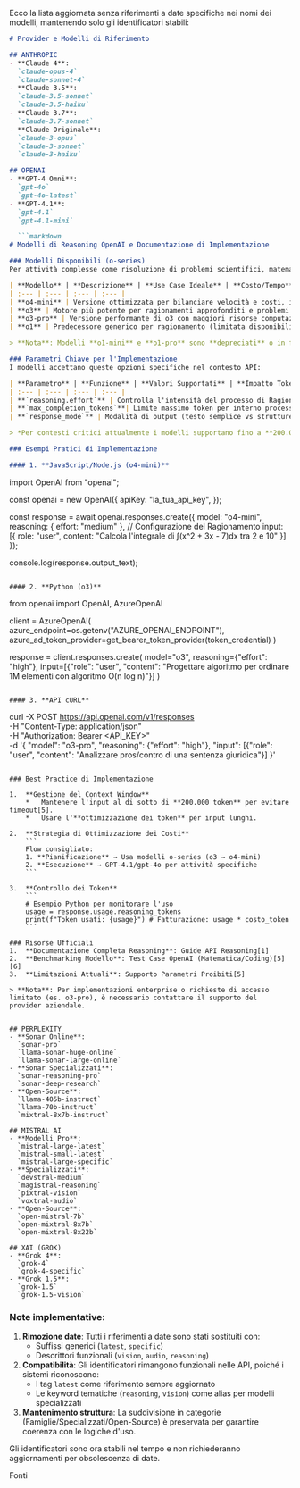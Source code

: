 Ecco la lista aggiornata senza riferimenti a date specifiche nei nomi dei modelli, mantenendo solo gli identificatori stabili:

```markdown
# Provider e Modelli di Riferimento

## ANTHROPIC
- **Claude 4**:  
  `claude-opus-4`  
  `claude-sonnet-4`  
- **Claude 3.5**:  
  `claude-3.5-sonnet`  
  `claude-3.5-haiku`  
- **Claude 3.7**:  
  `claude-3.7-sonnet`  
- **Claude Originale**:  
  `claude-3-opus`  
  `claude-3-sonnet`  
  `claude-3-haiku`  

## OPENAI
- **GPT-4 Omni**:  
  `gpt-4o`  
  `gpt-4o-latest`  
- **GPT-4.1**:  
  `gpt-4.1`  
  `gpt-4.1-mini`  

  ```markdown
# Modelli di Reasoning OpenAI e Documentazione di Implementazione

### Modelli Disponibili (o-series)
Per attività complesse come risoluzione di problemi scientifici, matematici e coding avanzato, OpenAI offre questa gamma di modelli:

| **Modello** | **Descrizione** | **Use Case Ideale** | **Costo/Tempo** |
| :--- | :--- | :--- | :--- |
| **o4-mini** | Versione ottimizzata per bilanciare velocità e costi, idoneo per task multistep[1][2] | Risoluzione rapida con elevata precisione | Basso → Medio |
| **o3** | Motore più potente per ragionamenti approfonditi e problemi ambigui[3][4] | Domande complesse in ambito scientifico/legal | Medio → Alto |
| **o3-pro** | Versione performante di o3 con maggiori risorse computazionali[5][6] | Progetti ad alta intensità computazionale | Alto |
| **o1** | Predecessore generico per ragionamento (limitata disponibilità)[5][6] | Attività strutturate richiedenti agenzia | Medio |

> **Nota**: Modelli **o1-mini** e **o1-pro** sono **depreciati** o in fase limitata[5][3].

### Parametri Chiave per l'Implementazione
I modelli accettano queste opzioni specifiche nel contesto API:

| **Parametro** | **Funzione** | **Valori Supportati** | **Impatto Token** |
| :--- | :--- | :--- | :--- |
| **`reasoning.effort`** | Controlla l'intensità del processo di Ragionamento interno[1][2] | `low`, `medium`, `high` | Aumenta con il grado |
| **`max_completion_tokens`**| Limite massimo token per interno processo di Ragionamento[5][2] | 500 → 100,000* | Fattore critico per costo |
| **`response_mode`** | Modalità di output (testo semplice vs strutture complesse)[5][2] | `text` / `structured` | A seconda applicazione |

> *Per contesti critici attualmente i modelli supportano fino a **200.000 token input / 100.000 output**[5].

### Esempi Pratici di Implementazione

#### 1. **JavaScript/Node.js (o4-mini)**
```
import OpenAI from "openai";

const openai = new OpenAI({
  apiKey: "la_tua_api_key",
});

const response = await openai.responses.create({
  model: "o4-mini",
  reasoning: { effort: "medium" }, // Configurazione del Ragionamento
  input: [{
    role: "user",
    content: "Calcola l'integrale di ∫(x^2 + 3x - 7)dx tra 2 e 10"
  }]
});

console.log(response.output_text);
```

#### 2. **Python (o3)**
```
from openai import OpenAI, AzureOpenAI

client = AzureOpenAI(
    azure_endpoint=os.getenv("AZURE_OPENAI_ENDPOINT"),
    azure_ad_token_provider=get_bearer_token_provider(token_credential)
)

response = client.responses.create(
    model="o3",
    reasoning={"effort": "high"},
    input=[{"role": "user", 
            "content": "Progettare algoritmo per ordinare 1M elementi con algoritmo O(n log n)"}]
)
```

#### 3. **API cURL**
```
curl -X POST https://api.openai.com/v1/responses \
-H "Content-Type: application/json" \
-H "Authorization: Bearer <API_KEY>" \
-d '{
  "model": "o3-pro",
  "reasoning": {"effort": "high"},
  "input": [{"role": "user", "content": "Analizzare pros/contro di una sentenza giuridica"}]
}'
```

### Best Practice di Implementazione

1.  **Gestione del Context Window**
    *   Mantenere l'input al di sotto di **200.000 token** per evitare timeout[5].
    *   Usare l'**ottimizzazione dei token** per input lunghi.

2.  **Strategia di Ottimizzazione dei Costi**
    ```
    Flow consigliato:
    1. **Pianificazione** → Usa modelli o-series (o3 → o4-mini)
    2. **Esecuzione** → GPT-4.1/gpt-4o per attività specifiche
    ```

3.  **Controllo dei Token**
    ```
    # Esempio Python per monitorare l'uso
    usage = response.usage.reasoning_tokens
    print(f"Token usati: {usage}") # Fatturazione: usage * costo_token
    ```

### Risorse Ufficiali
1.  **Documentazione Completa Reasoning**: Guide API Reasoning[1]
2.  **Benchmarking Modello**: Test Case OpenAI (Matematica/Coding)[5][6]
3.  **Limitazioni Attuali**: Supporto Parametri Proibiti[5]

> **Nota**: Per implementazioni enterprise o richieste di accesso limitato (es. o3-pro), è necessario contattare il supporto del provider aziendale.


## PERPLEXITY
- **Sonar Online**:  
  `sonar-pro`  
  `llama-sonar-huge-online`  
  `llama-sonar-large-online`  
- **Sonar Specializzati**:  
  `sonar-reasoning-pro`  
  `sonar-deep-research`  
- **Open-Source**:  
  `llama-405b-instruct`  
  `llama-70b-instruct`  
  `mixtral-8x7b-instruct`  

## MISTRAL AI
- **Modelli Pro**:  
  `mistral-large-latest`  
  `mistral-small-latest`  
  `mistral-large-specific`  
- **Specializzati**:  
  `devstral-medium`  
  `magistral-reasoning`  
  `pixtral-vision`  
  `voxtral-audio`  
- **Open-Source**:  
  `open-mistral-7b`  
  `open-mixtral-8x7b`  
  `open-mixtral-8x22b`  

## XAI (GROK)
- **Grok 4**:  
  `grok-4`  
  `grok-4-specific`  
- **Grok 1.5**:  
  `grok-1.5`  
  `grok-1.5-vision`  
```

### Note implementative:
1. **Rimozione date**: Tutti i riferimenti a date sono stati sostituiti con:
   - Suffissi generici (`latest`, `specific`)
   - Descrittori funzionali (`vision`, `audio`, `reasoning`)
2. **Compatibilità**: Gli identificatori rimangono funzionali nelle API, poiché i sistemi riconoscono:
   - I tag `latest` come riferimento sempre aggiornato
   - Le keyword tematiche (`reasoning`, `vision`) come alias per modelli specializzati
3. **Mantenimento struttura**: La suddivisione in categorie (Famiglie/Specializzati/Open-Source) è preservata per garantire coerenza con le logiche d'uso.

Gli identificatori sono ora stabili nel tempo e non richiederanno aggiornamenti per obsolescenza di date.

Fonti
